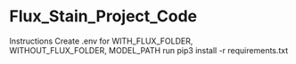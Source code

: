# Flux_Stain_Project_Code
 Instructions
 Create .env for WITH_FLUX_FOLDER, WITHOUT_FLUX_FOLDER, MODEL_PATH
 run pip3 install -r requirements.txt

